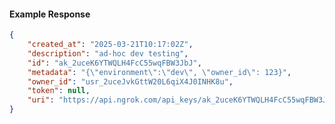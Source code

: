 <!-- Code generated for API Clients. DO NOT EDIT. -->

#### Example Response

```json
{
	"created_at": "2025-03-21T10:17:02Z",
	"description": "ad-hoc dev testing",
	"id": "ak_2uceK6YTWQLH4FcC55wqFBW3JbJ",
	"metadata": "{\"environment\":\"dev\", \"owner_id\": 123}",
	"owner_id": "usr_2uceJvkGttW20L6qiX4J0INHK8u",
	"token": null,
	"uri": "https://api.ngrok.com/api_keys/ak_2uceK6YTWQLH4FcC55wqFBW3JbJ"
}
```
